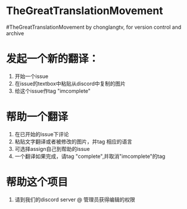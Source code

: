 # TheGreatTranslationMovement
#TheGreatTranslationMovement by chonglangtv, for version control and archive

# 发起一个新的翻译：
1. 开始一个issue
2. 在issue的textbox中粘贴从discord中复制的图片
3. 给这个issue作tag "imcomplete"

# 帮助一个翻译
1. 在已开始的issue下评论
2. 粘贴文字翻译或者被修改的图片，并tag 相应的语言
3. 可选择assign自己到帮助的issue
4. 一个翻译如果完成，请tag "complete",并取消"imcomplete"的tag

# 帮助这个项目
1. 请到我们的discord server @ 管理员获得编辑的权限
